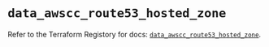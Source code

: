 # `data_awscc_route53_hosted_zone`

Refer to the Terraform Registory for docs: [`data_awscc_route53_hosted_zone`](https://registry.terraform.io/providers/hashicorp/awscc/0.70.0/docs/data-sources/route53_hosted_zone).
